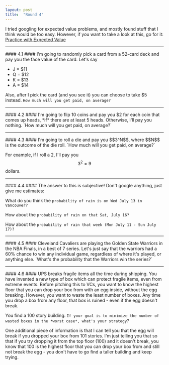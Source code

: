 ```yaml
---
layout: post
title:  "Round 4"
---
```


I tried googling for expected value problems, and mostly found stuff that I think would be too easy.  However, if you want to take a look at this, go for it: [Practice with Expected Value](http://militantgrammarian.com/DAY/LSandSTAT/1314/Prob/ExpectedValuePractice%20with%20Solutions.pdf)

<hr>
#### 4.1 ####
I'm going to randomly pick a card from a 52-card deck and pay you the face value of the card.  Let's say

- J = $11
- Q = $12
- K = $13
- A = $14

Also, after I pick the card (and you see it) you can choose to take $5 instead.  `How much will you get paid, on average?`

<hr>
#### 4.2 ####
I'm going to flip 10 coins and pay you $2 for each coin that comes up heads, *if* there are at least 5 heads.  Otherwise, I'll pay you nothing.  `How much will you get paid, on average?`

<hr>
#### 4.3 ####
I'm going to roll a die and pay you $$3^N$$, where $$N$$ is the outcome of the die roll.  `How much will you get paid, on average?`

For example, if I roll a 2, I'll pay you $$3^2 = 9$$ dollars.

<hr>
#### 4.4 ####
The answer to this is subjective!  Don't google anything, just give me estimates:

What do you think the `probability of rain is on Wed July 13 in Vancouver?`

How about the `probability of rain on that Sat, July 16?`

How about the `probability of rain that week (Mon July 11 - Sun July 17)?`

<hr>
#### 4.5 ####
Cleveland Cavaliers are playing the Golden State Warriors in the NBA Finals, in a best of 7 series.  Let's just say that the warriors had a 60% chance to win any individual game, regardless of where it's played, or anything else.  `What's the probability that the Warriors win the series?`

<hr>
#### 4.6 ####
UPS breaks fragile items all the time during shipping.  You have invented a new type of box which can protect fragile items, even from extreme events.  Before pitching this to VCs, you want to know the highest floor that you can drop your box from with an egg inside, without the egg breaking.  However, you want to waste the least number of boxes.  Any time you drop a box from any floor, that box is ruined - even if the egg doesn't break.

You find a 100 story building.  `If your goal is to minimize the number of wasted boxes in the *worst case*, what's your strategy`?

One additional piece of information is that I can tell you that the egg will break if you dropped your box from 101 stories.  I'm just telling you that so that if you try dropping it from the top floor (100) and it doesn't break, you know that 100 is the highest floor that you can drop your box from and still not break the egg - you don't have to go find a taller building and keep trying.
